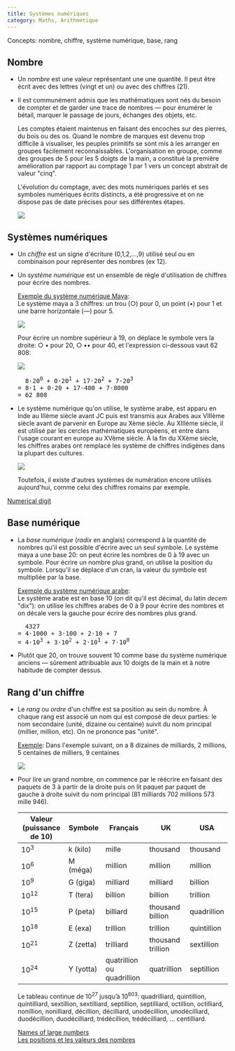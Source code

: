 ```yaml
---
title: Systèmes numériques
category: Maths, Arithmétique
---
```


Concepts: nombre, chiffre, système numérique, base, rang

## Nombre

* Un *nombre* est une valeur représentant une une quantité. Il peut être écrit avec des lettres (vingt et un) ou avec des chiffres (21).

* Il est communément admis que les mathématiques sont nés du besoin de compter et de garder une trace de nombres — pour énumérer le bétail, marquer le passage de jours, échanges des objets, etc.

  Les comptes étaient maintenus en faisant des encoches sur des pierres, du bois ou des os. Quand le nombre de marques est devenu trop difficile à visualiser, les peuples primitifs se sont mis à les arranger en groupes facilement reconnaissables. L'organisation en groupe, comme des groupes de 5 pour les 5 doigts de la main, a constitué la première amélioration par rapport au comptage 1 par 1 vers un concept abstrait de valeur "cinq".

  L'évolution du comptage, avec des mots numériques parlés et ses symboles numériques écrits distincts, a été progressive et on ne dispose pas de date précises pour ses différentes étapes.

  ![](https://i.imgur.com/RkbxjiJm.png)

## Systèmes numériques

* Un *chiffre* est un signe d'écriture (0,1,2,...,9) utilisé seul ou en combinaison pour représenter des nombres (ex 12).

* Un *système numérique* est un ensemble de règle d'utilisation de chiffres pour écrire des nombres.

  <ins>Exemple du système numérique Maya</ins>:  
   Le système maya a 3 chiffres: un trou (○) pour 0, un point (•) pour 1 et une barre horizontale (—) pour 5.

  ![](https://i.imgur.com/0C7HIyi.png)

  Pour écrire un nombre supérieur à 19, on déplace le symbole vers la droite: ○ • pour 20, ○ •• pour 40, et l'expression ci-dessous vaut 62 808:

  ![](https://i.imgur.com/zNyrY6i.png)

  <pre>
    8⋅20<sup>0</sup> + 0⋅20<sup>1</sup> + 17⋅20<sup>2</sup> + 7⋅20<sup>3</sup>
  = 8⋅1 + 0⋅20 + 17⋅400 + 7⋅8000
  = 62 808
  </pre>

* Le système numérique qu'on utilise, le système arabe, est apparu en Inde au IIIème siècle avant JC puis est transmis aux Arabes aux VIIIème siècle avant de parvenir en Europe au Xème siècle. Au XIIIème siècle, il est utilisé par les cercles mathématiques européens, et entre dans l'usage courant en europe au XVème siècle. À la fin du XXème siècle, les chiffres arabes ont remplacé les système de chiffres indigènes dans la plupart des cultures.

  ![](https://i.imgur.com/alk7rbv.png)

  Toutefois, il existe d'autres systèmes de numération encore utilisés aujourd'hui, comme celui des chiffres romains par exemple.

[Numerical digit](https://en.wikipedia.org/wiki/Numerical_digit)

## Base numérique

* La *base numérique* (*radix* en anglais) correspond à la quantité de nombres qu'il est possible d'écrire avec un seul symbole. Le système maya a une base 20: on peut écrire les nombres de 0 à 19 avec un symbole. Pour écrire un nombre plus grand, on utilise la position du symbole. Lorsqu'il se déplace d'un cran, la valeur du symbole est multipliée par la base.

  <ins>Exemple du système numérique arabe</ins>:  
  Le système arabe est en base 10 (on dit qu'il est décimal, du latin *decem* "dix"): on utilise les chiffres arabes de 0 à 9 pour écrire des nombres et on décale vers la gauche pour écrire des nombres plus grand.

  <pre>
    4327
  = 4⋅1000 + 3⋅100 + 2⋅10 + 7
  = 4⋅10<sup>3</sup> + 3⋅10<sup>2</sup> + 2⋅10<sup>1</sup> + 7⋅10<sup>0</sup>
  </pre>

* Plutôt que 20, on trouve souvent 10 comme base du système numérique anciens — sûrement attribuable aux 10 doigts de la main et à notre habitude de compter dessus.

## Rang d'un chiffre

* Le *rang* ou *ordre* d'un chiffre est sa position au sein du nombre. À chaque rang est associé un nom qui est composé de deux parties: le nom secondaire (unité, dizaine ou centaine) suivit du nom principal (millier, million, etc). On ne prononce pas "unité".

  <ins>Exemple</ins>:
  Dans l'exemple suivant, on a 8 dizaines de milliards, 2 millions, 5 centaines de milliers, 9 centaines

  ![](https://i.imgur.com/yDg4ygGl.png)

* Pour lire un grand nombre, on commence par le réécrire en faisant des paquets de 3 à partir de la droite puis on lit paquet par paquet de gauche à droite suivit du nom principal (81 milliards 702 millions 573 mille 946).

  | Valeur (puissance de 10) | Symbole | Français | UK | USA
  |--- |--- |--- |--- |---
  | 10<sup>3</sup>  | k (kilo)  | mille     | thousand          |  thousand
  | 10<sup>6</sup>  | M (méga)  | million   | million           |  million
  | 10<sup>9</sup>  | G (giga)  | milliard  | milliard          |  billion
  | 10<sup>12</sup> | T (tera)  | billion   | billion           |  trillion
  | 10<sup>15</sup> | P (peta)  | billiard  | thousand billion  |  quadrillion
  | 10<sup>18</sup> | E (exa)   | trillion  | trillion          |  quintillion
  | 10<sup>21</sup> | Z (zetta) | trilliard | thousand trillion |  sextillion
  | 10<sup>24</sup> | Y (yotta) | quatrillion ou quadrillion | quatrillion | septillion

  Le tableau continue de 10<sup>27</sup> jusqu’à 10<sup>603</sup>: quadrilliard, quintillion, quintilliard, sextillion, sextilliard, septillion, septilliard, octillion, octilliard, nonillion, nonilliard, décillion, décilliard, unodécillion, unodécilliard, duodécillion, duodécilliard, trédécillion, trédécilliard, … centilliard.

  [Names of large numbers](https://en.wikipedia.org/wiki/Names_of_large_numbers)    
  [Les positions et les valeurs des nombres](https://www.alloprof.qc.ca/fr/eleves/bv/mathematiques/les-positions-et-les-valeurs-des-nombres-m1017)
